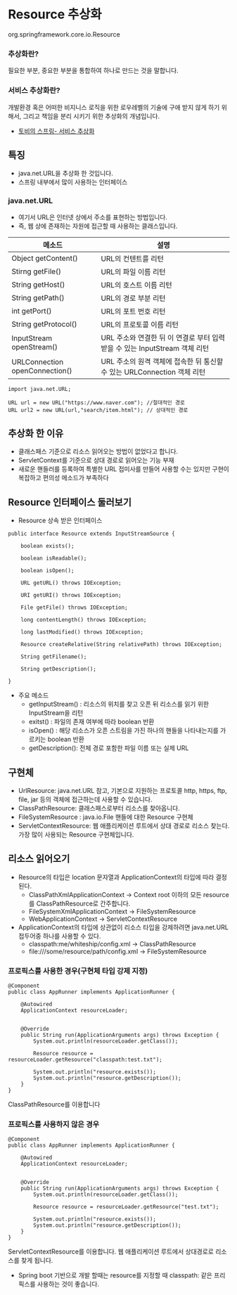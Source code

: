 # Resource 추상화

org.springframework.core.io.Resource

### 추상화란?

필요한 부분, 중요한 부분을 통합하여 하나로 만드는 것을 말합니다.

### 서비스 추상화란?

개발환경 혹은 어떠한 비지니스 로직을 위한 로우레벨의 기술에 구애 받지 않게 하기 위해서, 그리고 책임을 분리 시키기 위한 추상화의 개념입니다.
- [토비의 스프링- 서비스 추상화](https://gunju-ko.github.io/toby-spring/2018/10/30/%EC%84%9C%EB%B9%84%EC%8A%A4-%EC%B6%94%EC%83%81%ED%99%94.html)

## 특징

- java.net.URL을 추상화 한 것입니다.
- 스프링 내부에서 많이 사용하는 인터페이스

### java.net.URL

- 여기서 URL은 인터넷 상에서 주소를 표현하는 방법입니다.
- 즉, 웹 상에 존재하는 자원에 접근할 때 사용하는 클래스입니다.

| 메소드                         | 설명                                                                       |
| ------------------------------ | -------------------------------------------------------------------------- |
| Object getContent()            | URL의 컨텐트를 리턴                                                        |
| Stirng getFile()               | URL의 파일 이름 리턴                                                       |
| String getHost()               | URL의 호스트 이름 리턴                                                     |
| String getPath()               | URL의 경로 부분 리턴                                                       |
| int getPort()                  | URL의 포트 번호 리턴                                                       |
| String getProtocol()           | URL의 프로토콜 이름 리턴                                                   |
| InputStream openStream()       | URL 주소와 연결한 뒤 이 연결로 부터 입력받을 수 있는 InputStream 객체 리턴 |
| URLConnection openConnection() | URL 주소의 원격 객체에 접속한 뒤 통신할 수 있는 URLConnection 객체 리턴    |

```
import java.net.URL;

URL url = new URL("https://www.naver.com"); //절대적인 경로
URL url2 = new URL(url,"search/item.html"); // 상대적인 경로
```

## 추상화 한 이유

- 클래스패스 기준으로 리소스 읽어오는 방법이 없었다고 합니다.
- ServletContext를 기준으로 상대 경로로 읽어오는 기능 부재
- 새로운 핸들러를 등록하여 특별한 URL 접미사를 만들어 사용할 수는 있지만 구현이 복잡하고 편의성 메소드가 부족하다

## Resource 인터페이스 둘러보기

- Resource 상속 받은 인터페이스

```
public interface Resource extends InputStreamSource {

	boolean exists();

	boolean isReadable();

	boolean isOpen();

	URL getURL() throws IOException;

	URI getURI() throws IOException;

	File getFile() throws IOException;

	long contentLength() throws IOException;

	long lastModified() throws IOException;

	Resource createRelative(String relativePath) throws IOException;

	String getFilename();

	String getDescription();

}
```

- 주요 메소드
  - getInputStream() : 리소스의 위치를 찾고 오픈 뒤 리소스를 읽기 위한 InputStream을 리턴
  - exitst() : 파일의 존재 여부에 따라 boolean 반환
  - isOpen() : 해당 리소스가 오픈 스트림을 가진 하나의 핸들을 나타내는지를 가르키는 boolean 반환
  - getDescription(): 전체 경로 포함한 파일 이름 또는 실제 URL

## 구현체

- UrlResource: java.net.URL 참고, 기본으로 지원하는 프로토콜 http, https, ftp, file, jar 등의 객체에 접근하는데 사용할 수 있습니다.
- ClassPathResource: 클래스패스로부터 리소스를 찾아옵니다.
- FileSystemResource : java.io.File 핸들에 대한 Resource 구현체
- ServletContextResource: 웹 애플리케이션 루트에서 상대 경로로 리소스 찾는다.
  가장 많이 사용되는 Resource 구현체입니다.

## 리소스 읽어오기

- Resource의 타입은 location 문자열과 ApplicationContext의 타입에 따라 결정 된다.
  - ClassPathXmlApplicationContext -> Context root 이하의 모든 resource를 ClassPathResource로 간주합니다.
  - FileSystemXmlApplicationContext -> FileSystemResource
  - WebApplicationContext -> ServletContextResource
- ApplicationContext의 타입에 상관없이 리소스 타입을 강제하려면 java.net.URL 접두어중 하나를 사용할 수 있다.
  - classpath:me/whiteship/config.xml -> ClassPathResource
  - file:///some/resource/path/config.xml -> FileSystemResource

### 프로픽스를 사용한 경우(구현체 타입 강제 지정)

```
@Component
public class AppRunner implements ApplicationRunner {

	@Autowired
	ApplicationContext resourceLoader;


	@Override
	public String run(ApplicationArguments args) throws Exception {
		System.out.println(resourceLoader.getClass());

		Resource resource = resourceLoader.getResource("classpath:test.txt");

		System.out.println("resource.exists());
		System.out.println("resource.getDescription());
	}
}
```

ClassPathResource를 이용합니다

### 프로픽스를 사용하지 않은 경우

```
@Component
public class AppRunner implements ApplicationRunner {

	@Autowired
	ApplicationContext resourceLoader;


	@Override
	public String run(ApplicationArguments args) throws Exception {
		System.out.println(resourceLoader.getClass());

		Resource resource = resourceLoader.getResource("test.txt");

		System.out.println("resource.exists());
		System.out.println("resource.getDescription());
	}
}
```

ServletContextResource를 이용합니다.
웹 애플리케이션 루트에서 상대경로로 리소스를 찾게 됩니다.

- Spring boot 기반으로 개발 할때는 resource를 지정할 때 classpath: 같은 프리픽스를 사용하는 것이 좋습니다.
